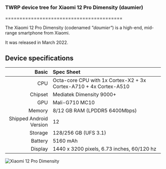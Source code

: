 ### TWRP device tree for Xiaomi 12 Pro Dimensity (daumier)

=========================================

The Xiaomi 12 Pro Dimensity (codenamed _"daumier"_) is a high-end, mid-range smartphone from Xiaomi.

It was released in March 2022.

## Device specifications

Basic   | Spec Sheet
-------:|:-------------------------
CPU     | Octa-core CPU with 1x Cortex-X2 + 3x Cortex-A710 + 4x Cortex-A510
Chipset | Mediatek Dimensity 9000+
GPU     | Mali-G710 MC10
Memory  | 8/12 GB RAM (LPDDR5 6400Mbps)
Shipped Android Version | 12
Storage | 128/256 GB (UFS 3.1)
Battery | 5160 mAh
Display | 1440 x 3200 pixels, 6.73 inches, 60/120 hz

![Xiaomi 12 Pro Dimensity](https://cdn.cnbj0.fds.api.mi-img.com/b2c-shopapi-pms/pms_1656916477.17676848.png)
